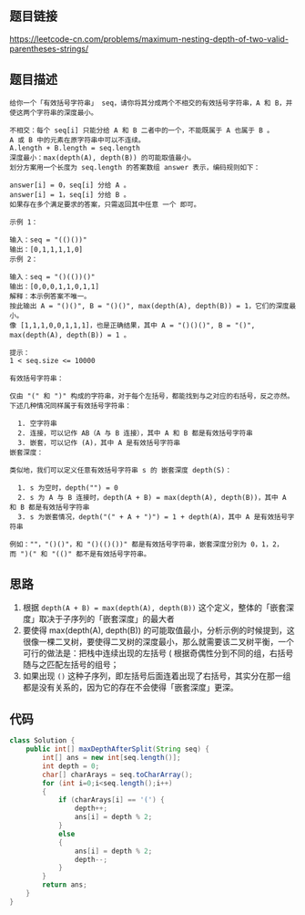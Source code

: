 ## 题目链接

https://leetcode-cn.com/problems/maximum-nesting-depth-of-two-valid-parentheses-strings/

## 题目描述

```
给你一个「有效括号字符串」 seq，请你将其分成两个不相交的有效括号字符串，A 和 B，并使这两个字符串的深度最小。

不相交：每个 seq[i] 只能分给 A 和 B 二者中的一个，不能既属于 A 也属于 B 。
A 或 B 中的元素在原字符串中可以不连续。
A.length + B.length = seq.length
深度最小：max(depth(A), depth(B)) 的可能取值最小。 
划分方案用一个长度为 seq.length 的答案数组 answer 表示，编码规则如下：

answer[i] = 0，seq[i] 分给 A 。
answer[i] = 1，seq[i] 分给 B 。
如果存在多个满足要求的答案，只需返回其中任意 一个 即可。

示例 1：

输入：seq = "(()())"
输出：[0,1,1,1,1,0]
示例 2：

输入：seq = "()(())()"
输出：[0,0,0,1,1,0,1,1]
解释：本示例答案不唯一。
按此输出 A = "()()", B = "()()", max(depth(A), depth(B)) = 1，它们的深度最小。
像 [1,1,1,0,0,1,1,1]，也是正确结果，其中 A = "()()()", B = "()", max(depth(A), depth(B)) = 1 。 
 
提示：
1 < seq.size <= 10000
 
有效括号字符串：

仅由 "(" 和 ")" 构成的字符串，对于每个左括号，都能找到与之对应的右括号，反之亦然。
下述几种情况同样属于有效括号字符串：

  1. 空字符串
  2. 连接，可以记作 AB（A 与 B 连接），其中 A 和 B 都是有效括号字符串
  3. 嵌套，可以记作 (A)，其中 A 是有效括号字符串
嵌套深度：

类似地，我们可以定义任意有效括号字符串 s 的 嵌套深度 depth(S)：

  1. s 为空时，depth("") = 0
  2. s 为 A 与 B 连接时，depth(A + B) = max(depth(A), depth(B))，其中 A 和 B 都是有效括号字符串
  3. s 为嵌套情况，depth("(" + A + ")") = 1 + depth(A)，其中 A 是有效括号字符串

例如：""，"()()"，和 "()(()())" 都是有效括号字符串，嵌套深度分别为 0，1，2，而 ")(" 和 "(()" 都不是有效括号字符串。
```

## 思路

1. 根据 `depth(A + B) = max(depth(A), depth(B))` 这个定义，整体的「嵌套深度」取决于子序列的「嵌套深度」的最大者
2. 要使得 max(depth(A), depth(B)) 的可能取值最小，分析示例的时候提到，这很像一棵二叉树，要使得二叉树的深度最小，那么就需要该二叉树平衡，一个可行的做法是：把栈中连续出现的左括号 ( 根据奇偶性分到不同的组，右括号随与之匹配左括号的组号；
3. 如果出现 `()` 这种子序列，即左括号后面连着出现了右括号，其实分在那一组都是没有关系的，因为它的存在不会使得「嵌套深度」更深。

## 代码

```java
class Solution {
    public int[] maxDepthAfterSplit(String seq) {
        int[] ans = new int[seq.length()];
        int depth = 0;
        char[] charArays = seq.toCharArray();
        for (int i=0;i<seq.length();i++)
        {
            if (charArays[i] == '(') {
                depth++;
                ans[i] = depth % 2;
            }
            else
            {
                ans[i] = depth % 2;
                depth--;
            }
        }
        return ans;
    }
}
```


